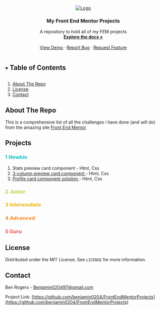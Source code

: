 <!-- PROJECT LOGO -->
<br />
<p align="center">
  <a href="https://github.com/benjamin0204/FrontEndMentorProjects">
    <img src="https://www.frontendmentor.io/static/images/logo-desktop.svg" alt="Logo" >
  </a>

  <h3 align="center">My Front End Mentor Projects</h3>

  <p align="center">
  A repository to hold all of my FEM projects
    <br />
    <a href="https://github.com/benjamin0204/FrontEndMentorProjects"><strong>Explore the docs »</strong></a>
    <br />
    <br />
    <a href="https://github.com/benjamin0204/FrontEndMentorProjects">View Demo</a>
    ·
    <a href="https://github.com/benjamin0204/FrontEndMentorProjects/issues">Report Bug</a>
    ·
    <a href="https://github.com/benjamin0204/FrontEndMentorProjects/issues">Request Feature</a>
  </p>
</p>

<!-- TABLE OF CONTENTS -->
<details open="open">
  <summary><h2 style="display: inline-block">Table of Contents</h2></summary>
  <ol>
    <li><a href="#about-the-project">About The Repo</a></li>
    <li><a href="#license">License</a></li>
    <li><a href="#contact">Contact</a></li>
  </ol>
</details>

<!-- ABOUT THE REPO -->

## About The Repo

This is a comprehensive list of all the challenges i have done (and will do) from the amazing site [Front End Mentor](https://www.frontendmentor.io)

## Projects

<h3 style="color:hsl(182,82%,43%)"> 1 Newbie </h3>

  <ol>
    <li>
      <a herf='https://github.com/benjamin0204/FrontEndMentorProjects/tree/main/stats-preview-card-component-main'>
      Stats preview card component 
      </a>
      - Html, Css
    </li>
    <li>
        <a href='https://github.com/benjamin0204/FrontEndMentorProjects/tree/main/3-column-preview-card-component-main'> 
        3-column preview card component 
        </a>
      - Html, Css
    </li>
    <li>
        <a href='https://github.com/benjamin0204/FrontEndMentorProjects/tree/main/profile-card-component-main'>  
        Profile card component solution
        </a>
      - Html, Css
    </li>
  </ol>

<h3 style="color:hsl(78,65%,55%)"> 2 Junior </h3>

<h3 style="color:hsl(45,97%,48%)"> 3 Intermediate </h3>

<h3 style="color:hsl(29,90%,55%)"> 4 Advanced </h3>

<h3 style="color:hsl(0,79%,62%)"> 5 Guru </h3>

<!-- LICENSE -->

## License

Distributed under the MIT License. See `LICENSE` for more information.

<!-- CONTACT -->

## Contact

Ben Rogers - Benjamin020497@gmail.com

Project Link: [https://github.com/benjamin0204/FrontEndMentorProjects](https://github.com/benjamin0204/FrontEndMentorProjects)
